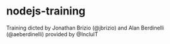 # nodejs-training
Training dicted by Jonathan Brizio (@jbrizio) and Alan Berdinelli (@aeberdinelli) provided by @IncluIT
